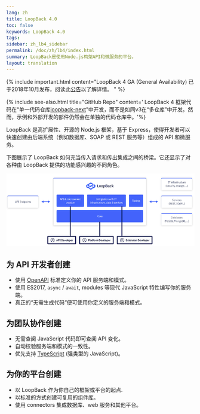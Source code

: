 ```yaml
---
lang: zh
title: LoopBack 4.0
toc: false
keywords: LoopBack 4.0
tags:
sidebar: zh_lb4_sidebar
permalink: /doc/zh/lb4/index.html
summary: LoopBack是使用Node.js构架API和微服务的平台。
layout: translation
---
```


{% include important.html content="LoopBack 4 GA (General Availability) 已于2018年10月发布，阅读此[公告](http://strongloop.com/strongblog/loopback-4-ga)以了解详情。
" %}

{% include see-also.html title="GitHub Repo" content=' LoopBack 4 框架代码在“单一代码仓库[loopback-next](https://github.com/strongloop/loopback-next)”中开发，而不是如同v3在“多仓库”中开发。然而，示例和外部开发的部件仍然会在单独的代码仓库中。'%}

LoopBack 是高扩展性、开源的 Node.js 框架，基于 Express，使得开发者可以快速创建由后端系统（例如数据库、SOAP 或 REST 服务等）组成的 API 和微服务。

下图展示了 LoopBack 如何充当传入请求和传出集成之间的桥梁。它还显示了对各种由 LoopBack 提供的功能感兴趣的不同角色。

![LoopBack 4总览](./imgs/lb4-high-level.png)

## 为 API 开发者创建

- 使用 [OpenAPI](https://www.openapis.org/) 标准定义你的 API 服务端和模式。
- 使用 ES2017, `async` / `await`, modules 等现代 JavaScript 特性编写你的服务端。
- 真正的“无需生成代码“便可使用你定义的服务端和模式。

## 为团队协作创建

- 无需查阅 JavaScript 代码即可查阅 API 变化。
- 自动校验服务端和模式的一致性。
- 优先支持 [TypeScript](https://www.typescriptlang.org) (强类型的 JavaScript)。

## 为你的平台创建

- 以 LoopBack 作为你自己的框架或平台的起点.
- 以标准的方式创建可复用的组件库。
- 使用 connectors 集成数据库、web 服务和其他平台。
